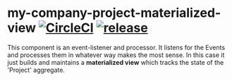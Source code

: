 # my-company-project-materialized-view [![CircleCI](https://circleci.com/gh/ivans-innovation-lab/my-company-project-materialized-view.svg?style=svg)](https://circleci.com/gh/ivans-innovation-lab/my-company-project-materialized-view) [![release](http://github-release-version.herokuapp.com/github/ivans-innovation-lab/my-company-project-materialized-view/release.svg?style=flat)](https://github.com/ivans-innovation-lab/my-company-project-materialized-view/releases/latest)

This component is an event-listener and processor. It listens for the Events and processes them in whatever way makes the most sense. In this case it just builds and maintains a **materialized view** which tracks the state of the 'Project' aggregate.
